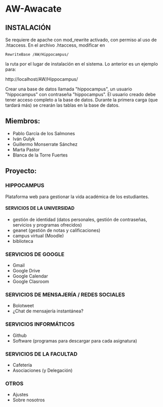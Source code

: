 # AW-Awacate

## INSTALACIÓN

Se requiere de apache con mod_rewrite activado, con permiso al uso de .htaccess.
En el archivo .htaccess, modificar en

```
RewriteBase /AW/Hippocampus/
```

la ruta por el lugar de instalación en el sistema. Lo anterior es un ejemplo para:

http://localhost/AW/Hippocampus/

Crear una base de datos llamada "hippocampus", un usuario "hippocampus" con contraseña "hippocampus".
El usuario creado debe tener acceso completo a la base de datos.
Durante la primera carga (que tardará más) se crearán las tablas en la base de datos.



## Miembros:
* Pablo García de los Salmones
* Iván Gulyk
* Guillermo Monserrate Sánchez
* Marta Pastor
* Blanca de la Torre Fuertes

## Proyecto:

### HIPPOCAMPUS

Plataforma web para gestionar la vida académica de los estudiantes.


#### SERVICIOS DE LA UNIVERSIDAD
- gestión de identidad (datos personales, gestión de contraseñas, servicios y programas ofrecidos)
- geanet (gestión de notas y calificaciones)
- campus virtual (Moodle)
- biblioteca


### SERVICIOS DE GOOGLE
- Gmail
- Google Drive
- Google Calendar
- Google Clasroom


### SERVICIOS DE MENSAJERÍA / REDES SOCIALES
- Bolotweet
- ¿Chat de mensajería instantánea?


### SERVICIOS INFORMÁTICOS
- Github
- Software (programas para descargar para cada asignatura)


### SERVICIOS DE LA FACULTAD
- Cafetería
- Asociaciones (y Delegación)

### OTROS
- Ajustes
- Sobre nosotros
